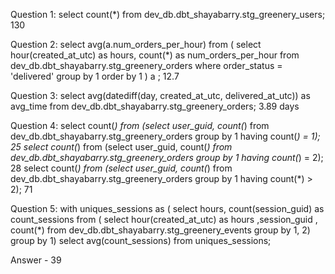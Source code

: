 Question 1:
select count(*) from dev_db.dbt_shayabarry.stg_greenery_users;
130

Question 2:
select avg(a.num_orders_per_hour) from (
select 
    hour(created_at_utc) as hours,
    count(*) as num_orders_per_hour
from dev_db.dbt_shayabarry.stg_greenery_orders
where order_status = 'delivered'
group by 1
order by 1 ) a
;
12.7

Question 3: 
select avg(datediff(day, created_at_utc, delivered_at_utc)) as avg_time from dev_db.dbt_shayabarry.stg_greenery_orders;
3.89 days

Question 4: 
select count(*) from (select user_guid, count(*) from dev_db.dbt_shayabarry.stg_greenery_orders group by 1 having count(*) = 1);
25
select count(*) from (select user_guid, count(*) from dev_db.dbt_shayabarry.stg_greenery_orders group by 1 having count(*) = 2);
28
select count(*) from (select user_guid, count(*) from dev_db.dbt_shayabarry.stg_greenery_orders group by 1 having count(*) > 2);
71

Question 5:
with uniques_sessions as (
    select hours, count(session_guid) as count_sessions from (
select
hour(created_at_utc) as hours
,session_guid
, count(*)
from dev_db.dbt_shayabarry.stg_greenery_events 
group by 1, 2)
group by 1)
select avg(count_sessions) from uniques_sessions;

Answer - 39
